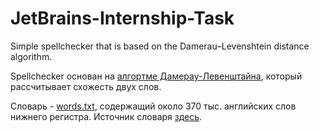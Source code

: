 # JetBrains-Internship-Task
Simple spellchecker that is based on the Damerau–Levenshtein distance algorithm.

Spellchecker основан на [алгортме Дамерау-Левенштайна](https://ru.wikipedia.org/wiki/Расстояние_Дамерау_—_Левенштейна),
который рассчитывает схожесть двух слов.

Словарь - [words.txt](https://github.com/LeoSvalov/JetBrains-Internship-Task/blob/master/words.txt), содержащий около 370 тыс. английских
слов нижнего регистра. Источник словаря [здесь](https://github.com/dwyl/english-words).
